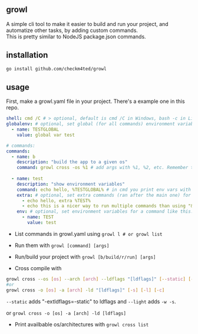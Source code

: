 ## growl
A simple cli tool to make it easier to build and run your project, and automatize other tasks, by adding custom commands.  
This is pretty similar to NodeJS package.json commands.

## installation
```sh
go install github.com/checkm4ted/growl
```

## usage
First, make a growl.yaml file in your project. There's a example one in this repo.
```yaml
shell: cmd /C # > optional, default is cmd /C in Windows, bash -c in Linux. Set this to the shell you want to use. (with the prefix to make it work too)
globalenv: # optional, set global (for all commands) environment variables like this.
  - name: TESTGLOBAL
    value: global var test

# commands:
commands:
  - name: b
    description: "build the app to a given os"
    command: growl cross -os %1 # add args with %1, %2, etc. Remember to add quotes to them if the command requires it (most do)
    
  - name: test
    description: "show environment variables"
    command: echo hello, %TESTGLOBAL% # in cmd you print env vars with %VAR%
    extra: # optional, set extra commands (ran after the main one) for a command like this.
      - echo hello, extra %TEST%
      - echo this is a nicer way to run multiple commands than using "&&"
    env: # optional, set environment variables for a command like this.
      - name: TEST
        value: test
```

- List commands in growl.yaml using `growl l # or growl list`
- Run them with `growl [command] [args]`

- Run/build your project with `growl [b/build/r/run] [args]`
- Cross compile with  
```bash
growl cross --os [os] --arch [arch] --ldflags "[ldflags]" [--static] [--light] [--cgo] 
#or
growl cross -o [os] -a [arch] -ld "[ldflags]" [-s] [-l] [-c] 
```
`--static` adds "-extldflags=-static" to ldflags and `--light` adds `-w -s`.

or `growl cross -o [os] -a [arch] -ld [ldflags]`
- Print availbable os/architectures with `growl cross list`